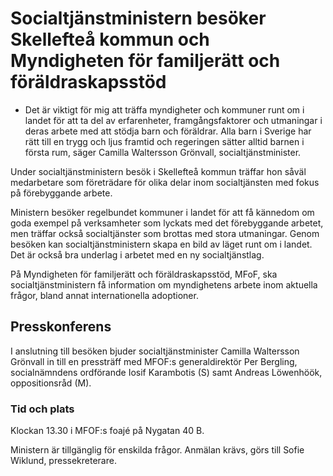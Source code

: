 # Socialtjänstministern besöker Skellefteå kommun och Myndigheten för familjerätt och föräldraskapsstöd

- Det är viktigt för mig att träffa myndigheter och kommuner runt om i landet för att ta del av erfarenheter, framgångsfaktorer och utmaningar i deras arbete med att stödja barn och föräldrar. Alla barn i Sverige har rätt till en trygg och ljus framtid och regeringen sätter alltid barnen i första rum, säger Camilla Waltersson Grönvall, socialtjänstminister.

Under socialtjänstministern besök i Skellefteå kommun träffar hon såväl medarbetare som företrädare för olika delar inom socialtjänsten med fokus på förebyggande arbete.

Ministern besöker regelbundet kommuner i landet för att få kännedom om goda exempel på verksamheter som lyckats med det förebyggande arbetet, men träffar också socialtjänster som brottas med stora utmaningar. Genom besöken kan socialtjänstministern skapa en bild av läget runt om i landet. Det är också bra underlag i arbetet med en ny socialtjänstlag.

På Myndigheten för familjerätt och föräldraskapsstöd, MFoF, ska socialtjänstministern få information om myndighetens arbete inom aktuella frågor, bland annat internationella adoptioner.

## Presskonferens

I anslutning till besöken bjuder socialtjänstminister Camilla Waltersson Grönvall in till en pressträff med MFOF:s generaldirektör Per Bergling, socialnämndens ordförande Iosif Karambotis (S) samt Andreas Löwenhöök, oppositionsråd (M).

### Tid och plats

Klockan 13.30 i MFOF:s foajé på Nygatan 40 B.

Ministern är tillgänglig för enskilda frågor. Anmälan krävs, görs till Sofie Wiklund, pressekreterare.
